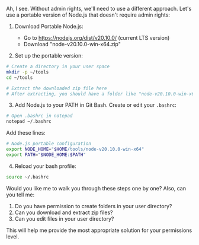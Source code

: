Ah, I see. Without admin rights, we'll need to use a different approach. Let's use a portable version of Node.js that doesn't require admin rights:

1. Download Portable Node.js:
   - Go to https://nodejs.org/dist/v20.10.0/ (current LTS version)
   - Download "node-v20.10.0-win-x64.zip"

2. Set up the portable version:
```bash
# Create a directory in your user space
mkdir -p ~/tools
cd ~/tools

# Extract the downloaded zip file here
# After extracting, you should have a folder like "node-v20.10.0-win-x64"
```

3. Add Node.js to your PATH in Git Bash. Create or edit your `.bashrc`:
```bash
# Open .bashrc in notepad
notepad ~/.bashrc
```

Add these lines:
```bash
# Node.js portable configuration
export NODE_HOME="$HOME/tools/node-v20.10.0-win-x64"
export PATH="$NODE_HOME:$PATH"
```

4. Reload your bash profile:
```bash
source ~/.bashrc
```

Would you like me to walk you through these steps one by one? Also, can you tell me:
1. Do you have permission to create folders in your user directory?
2. Can you download and extract zip files?
3. Can you edit files in your user directory?

This will help me provide the most appropriate solution for your permissions level.